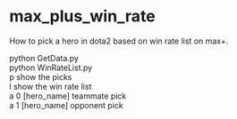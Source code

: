 # max_plus_win_rate
How to pick a hero in dota2 based on win rate list on max+.

python GetData.py  
python WinRateList.py  
p show the picks  
l show the win rate list  
a 0 [hero_name] teammate pick  
a 1 [hero_name] opponent pick  
